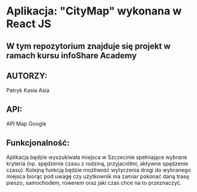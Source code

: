 # Aplikacja: "CityMap" wykonana w React JS

## W tym repozytorium znajduje się projekt w ramach kursu infoShare Academy
## AUTORZY:

  Patryk
  Kasia
  Asia

## API: 
API Map Google
## Funkcjonalność:

Aplikacja będzie wyszukiwała miejsca w Szczecinie spełniające wybrane kryteria 
(np. spędzenie czasu z rodziną, przyjaciółmi, aktywne spędzenie czasu). 
Kolejną funkcją będzie możliwość wytyczenia drogi do wybranego miejsca 
biorąc pod uwagę czy użytkownik ma zamiar pokonać daną trasę pieszo, samochodem, 
rowerem oraz jaki czas chce na to przeznaczyć.